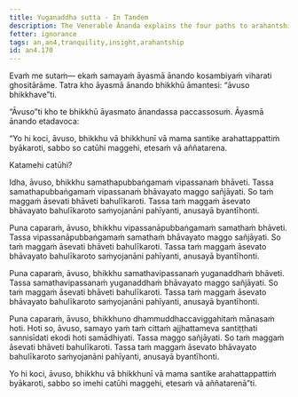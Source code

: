 ```yaml
---
title: Yuganaddha sutta - In Tandem
description: The Venerable Ānanda explains the four paths to arahantship.
fetter: ignorance
tags: an,an4,tranquility,insight,arahantship
id: an4.170
---
```


Evaṁ me sutaṁ— ekaṁ samayaṁ āyasmā ānando kosambiyaṁ viharati ghositārāme. Tatra kho āyasmā ānando bhikkhū āmantesi: “āvuso bhikkhave”ti.

“Āvuso”ti kho te bhikkhū āyasmato ānandassa paccassosuṁ. Āyasmā ānando etadavoca:

“Yo hi koci, āvuso, bhikkhu vā bhikkhunī vā mama santike arahattappattiṁ byākaroti, sabbo so catūhi maggehi, etesaṁ vā aññatarena.

Katamehi catūhi?

Idha, āvuso, bhikkhu samathapubbaṅgamaṁ vipassanaṁ bhāveti. Tassa samathapubbaṅgamaṁ vipassanaṁ bhāvayato maggo sañjāyati. So taṁ maggaṁ āsevati bhāveti bahulīkaroti. Tassa taṁ maggaṁ āsevato bhāvayato bahulīkaroto saṁyojanāni pahīyanti, anusayā byantīhonti.

Puna caparaṁ, āvuso, bhikkhu vipassanāpubbaṅgamaṁ samathaṁ bhāveti. Tassa vipassanāpubbaṅgamaṁ samathaṁ bhāvayato maggo sañjāyati. So taṁ maggaṁ āsevati bhāveti bahulīkaroti. Tassa taṁ maggaṁ āsevato bhāvayato bahulīkaroto saṁyojanāni pahīyanti, anusayā byantīhonti.

Puna caparaṁ, āvuso, bhikkhu samathavipassanaṁ yuganaddhaṁ bhāveti. Tassa samathavipassanaṁ yuganaddhaṁ bhāvayato maggo sañjāyati. So taṁ maggaṁ āsevati bhāveti bahulīkaroti. Tassa taṁ maggaṁ āsevato bhāvayato bahulīkaroto saṁyojanāni pahīyanti, anusayā byantīhonti.

Puna caparaṁ, āvuso, bhikkhuno dhammuddhaccaviggahitaṁ mānasaṁ hoti. Hoti so, āvuso, samayo yaṁ taṁ cittaṁ ajjhattameva santiṭṭhati sannisīdati ekodi hoti samādhiyati. Tassa maggo sañjāyati. So taṁ maggaṁ āsevati bhāveti bahulīkaroti. Tassa taṁ maggaṁ āsevato bhāvayato bahulīkaroto saṁyojanāni pahīyanti, anusayā byantīhonti.

Yo hi koci, āvuso, bhikkhu vā bhikkhunī vā mama santike arahattappattiṁ byākaroti, sabbo so imehi catūhi maggehi, etesaṁ vā aññatarenā”ti.